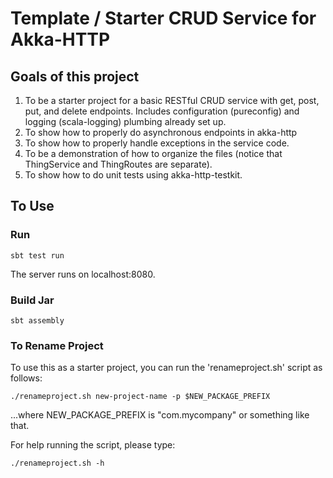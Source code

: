 # Template / Starter CRUD Service for Akka-HTTP

## Goals of this project

1. To be a starter project for a basic RESTful CRUD service with get, post, put, and delete endpoints.  Includes configuration (pureconfig) and logging (scala-logging) plumbing already set up.
1. To show how to properly do asynchronous endpoints in akka-http 
1. To show how to properly handle exceptions in the service code.
1. To be a demonstration of how to organize the files (notice that ThingService and ThingRoutes are separate).
1. To show how to do unit tests using akka-http-testkit.

## To Use

### Run

```
sbt test run
```

The server runs on localhost:8080.

### Build Jar

```
sbt assembly
```

### To Rename Project 

To use this as a starter project, you can run the 'renameproject.sh' script as follows:

```
./renameproject.sh new-project-name -p $NEW_PACKAGE_PREFIX
```
...where NEW_PACKAGE_PREFIX is "com.mycompany" or something like that.

For help running the script, please type: 

```
./renameproject.sh -h
```
